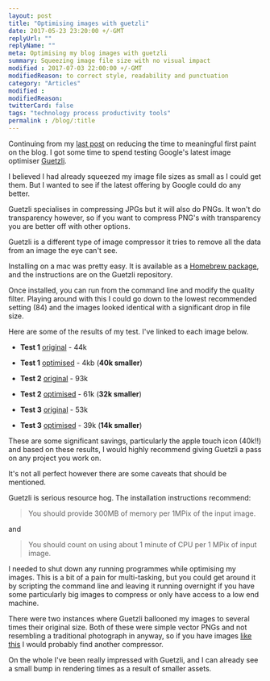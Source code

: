 ```yaml
---
layout: post
title: "Optimising images with guetzli"
date: 2017-05-23 23:20:00 +/-GMT
replyUrl: ""
replyName: ""
meta: Optimising my blog images with guetzli
summary: Squeezing image file size with no visual impact
modified : 2017-07-03 22:00:00 +/-GMT
modifiedReason: to correct style, readability and punctuation
category: "Articles"
modified :
modifiedReason:
twitterCard: false
tags: "technology process productivity tools"
permalink : /blog/:title
---
```


Continuing from my [last post]({{site.url}}/blog/jekyll-blog-speed) on reducing the time to meaningful first paint on the blog. I got some time to spend testing Google's latest image optimiser [Guetzli](https://github.com/google/guetzli).

I believed I had already squeezed my image file sizes as small as I could get them. But I wanted to see if the latest offering by Google could do any better.

Guetzli specialises in compressing JPGs but it will also do PNGs. It won't do transparency however, so if you want to compress PNG's with transparency you are better off with other options.

Guetzli is a different type of image compressor it tries to remove all the data from an image the eye can't see.

Installing on a mac was pretty easy. It is available as a [Homebrew package](https://brew.sh/), and the instructions are on the Guetzli repository.

Once installed, you can run from the command line and modify the quality filter. Playing around with this I could go down to the lowest recommended setting (84) and the images looked identical with a significant drop in file size.

Here are some of the results of my test. I've linked to each image below.

- **Test 1** [original]({{site.url}}/images/blog/2017-05-23/apple-touch-icon-152x152-precomposed-original.png) - 44k
- **Test 1** [optimised]({{site.url}}/images/apple-touch-icon-152x152-precomposed.png) - 4kb (**40k smaller**)

- **Test 2** [original]({{site.url}}/images/blog/2017-05-23/blueprint-original.jpg) - 93k
- **Test 2** [optimised]({{site.url}}/images/blog/2013-11-11/blueprint.jpg) - 61k (**32k smaller**)

- **Test 3** [original]({{site.url}}/images/blog/2017-05-23/pils-original.jpg) - 53k
- **Test 3** [optimised]({{site.url}}/images/blog/2013-11-19/pils.jpg) - 39k (**14k smaller**)

These are some significant savings, particularly the apple touch icon (40k!!) and based on these results, I would highly recommend giving Guetzli a pass on any project you work on.

It's not all perfect however there are some caveats that should be mentioned.

Guetzli is serious resource hog. The installation instructions recommend:

> You should provide 300MB of memory per 1MPix of the input image.

and

> You should count on using about 1 minute of CPU per 1 MPix of input image.

I needed to shut down any running programmes while optimising my images. This is a bit of a pain for multi-tasking, but you could get around it by scripting the command line and leaving it running overnight if you have some particularly big images to compress or only have access to a low end machine.

There were two instances where Guetzli ballooned my images to several times their original size. Both of these were simple vector PNGs and not resembling a traditional photograph in anyway, so if you have images [like this]({{site.url}}/images/blog/2017-01-03/govuk-stats-apr-2013-jan-2017.png) I would probably find another compressor.

On the whole I've been really impressed with Guetzli, and I can already see a small bump in rendering times as a result of smaller assets.
